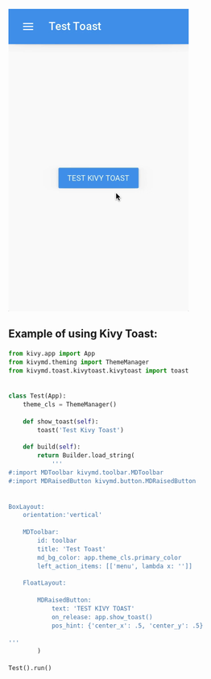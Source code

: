 ![useranimationcard.gif](https://github.com/HeaTTheatR/KivyMD-data/blob/master/gallery/kivy-toast.gif)

## Example of using Kivy Toast:

```python
from kivy.app import App
from kivymd.theming import ThemeManager
from kivymd.toast.kivytoast.kivytoast import toast


class Test(App):
    theme_cls = ThemeManager()

    def show_toast(self):
        toast('Test Kivy Toast')

    def build(self):
        return Builder.load_string(
            '''
#:import MDToolbar kivymd.toolbar.MDToolbar
#:import MDRaisedButton kivymd.button.MDRaisedButton


BoxLayout:
    orientation:'vertical'

    MDToolbar:
        id: toolbar
        title: 'Test Toast'
        md_bg_color: app.theme_cls.primary_color
        left_action_items: [['menu', lambda x: '']]

    FloatLayout:

        MDRaisedButton:
            text: 'TEST KIVY TOAST'
            on_release: app.show_toast()
            pos_hint: {'center_x': .5, 'center_y': .5}

'''
        )

Test().run()
```